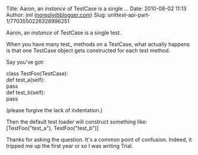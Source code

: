 Title: Aaron, an <i>instance</i> of TestCase is a single ...
Date: 2010-08-02 11:13
Author: jml (noreply@blogger.com)
Slug: unittest-api-part-1/7703550226328996251

Aaron, an *instance* of TestCase is a single test.  
  
When you have many test\_ methods on a TestCase, what actually happens
is that one TestCase object gets constructed for each test method.  
  
Say you've got:  
  
class TestFoo(TestCase):  
def test\_a(self):  
pass  
def test\_b(self):  
pass  
  
(please forgive the lack of indentation.)  
  
Then the default test loader will construct something like:  
[TestFoo("test\_a"), TestFoo("test\_b")]  
  
Thanks for asking the question. It's a common point of confusion.
Indeed, it tripped me up the first year or so I was writing Trial.

